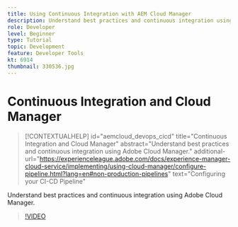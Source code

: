 ```yaml
---
title: Using Continuous Integration with AEM Cloud Manager
description: Understand best practices and continuous integration using Adobe Cloud Manager.
role: Developer
level: Beginner
type: Tutorial
topic: Development
feature: Developer Tools
kt: 6914
thumbnail: 330536.jpg
---
```


# Continuous Integration and Cloud Manager

>[!CONTEXTUALHELP]
>id="aemcloud_devops_cicd"
>title="Continuous Integration and Cloud Manager"
>abstract="Understand best practices and continuous integration using Adobe Cloud Manager."
>additional-url="https://experienceleague.adobe.com/docs/experience-manager-cloud-service/implementing/using-cloud-manager/configure-pipeline.html?lang=en#non-production-pipelines" text="Configuring your CI-CD Pipeline"

Understand best practices and continuous integration using Adobe Cloud Manager.

>[!VIDEO](https://video.tv.adobe.com/v/330536/?quality=12&learn=on)
